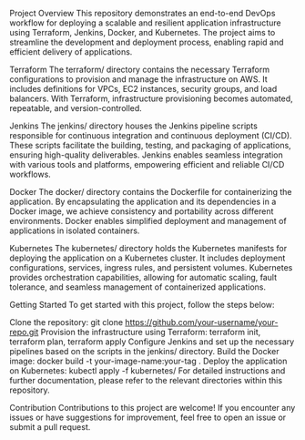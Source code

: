 Project Overview
This repository demonstrates an end-to-end DevOps workflow for deploying a scalable and resilient application infrastructure using Terraform, Jenkins, Docker, and Kubernetes. The project aims to streamline the development and deployment process, enabling rapid and efficient delivery of applications.

Terraform
The terraform/ directory contains the necessary Terraform configurations to provision and manage the infrastructure on AWS. It includes definitions for VPCs, EC2 instances, security groups, and load balancers. With Terraform, infrastructure provisioning becomes automated, repeatable, and version-controlled.

Jenkins
The jenkins/ directory houses the Jenkins pipeline scripts responsible for continuous integration and continuous deployment (CI/CD). These scripts facilitate the building, testing, and packaging of applications, ensuring high-quality deliverables. Jenkins enables seamless integration with various tools and platforms, empowering efficient and reliable CI/CD workflows.

Docker
The docker/ directory contains the Dockerfile for containerizing the application. By encapsulating the application and its dependencies in a Docker image, we achieve consistency and portability across different environments. Docker enables simplified deployment and management of applications in isolated containers.

Kubernetes
The kubernetes/ directory holds the Kubernetes manifests for deploying the application on a Kubernetes cluster. It includes deployment configurations, services, ingress rules, and persistent volumes. Kubernetes provides orchestration capabilities, allowing for automatic scaling, fault tolerance, and seamless management of containerized applications.

Getting Started
To get started with this project, follow the steps below:

Clone the repository: git clone https://github.com/your-username/your-repo.git
Provision the infrastructure using Terraform: terraform init, terraform plan, terraform apply
Configure Jenkins and set up the necessary pipelines based on the scripts in the jenkins/ directory.
Build the Docker image: docker build -t your-image-name:your-tag .
Deploy the application on Kubernetes: kubectl apply -f kubernetes/
For detailed instructions and further documentation, please refer to the relevant directories within this repository.

Contribution
Contributions to this project are welcome! If you encounter any issues or have suggestions for improvement, feel free to open an issue or submit a pull request.

